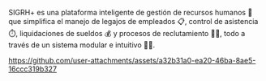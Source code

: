 SIGRH+ es una plataforma inteligente de gestión de recursos humanos 🤖 que simplifica el manejo de legajos de empleados 📋, control de asistencia ⏱️, liquidaciones de sueldos 💰 y procesos de reclutamiento 🧑‍💼, todo a través de un sistema modular e intuitivo 🧩✨.



https://github.com/user-attachments/assets/a32b31a0-ea20-46ba-8ae5-16ccc319b327

